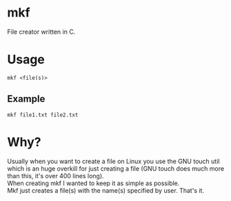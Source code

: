 # mkf
File creator written in C.

# Usage
```mkf <file(s)>```  
## Example
```mkf file1.txt file2.txt```  

# Why?
Usually when you want to create a file on Linux you use the GNU touch util which is an huge overkill for just creating a file (GNU touch does much more than this, it's over 400 lines long).  
When creating mkf I wanted to keep it as simple as possible.  
Mkf just creates a file(s) with the name(s) specified by user. That's it.  
